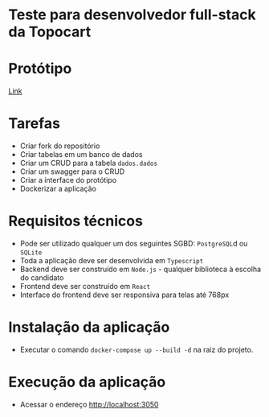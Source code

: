 # Teste para desenvolvedor full-stack da Topocart

# Protótipo 

[Link](https://www.figma.com/proto/Pae546E8G3LbazxilOcesE/Teste-para-PS?node-id=1%3A4&scaling=scale-down&page-id=0%3A1)

# Tarefas

- Criar fork do repositório
- Criar tabelas em um banco de dados
- Criar um CRUD para a tabela `dados.dados`
- Criar um swagger para o CRUD
- Criar a interface do protótipo
- Dockerizar a aplicação

# Requisitos técnicos

- Pode ser utilizado qualquer um dos seguintes SGBD: `PostgreSQL`d ou `SQLite`
- Toda a aplicação deve ser desenvolvida em `Typescript`
- Backend deve ser construído em `Node.js` - qualquer biblioteca à escolha do candidato
- Frontend deve ser construído em `React`
- Interface do frontend deve ser responsiva para telas até 768px


# Instalação da aplicação

- Executar o comando `docker-compose up --build -d` na raiz do projeto.

# Execução da aplicação

- Acessar o endereço [http://localhost:3050](http://localhost:3050)